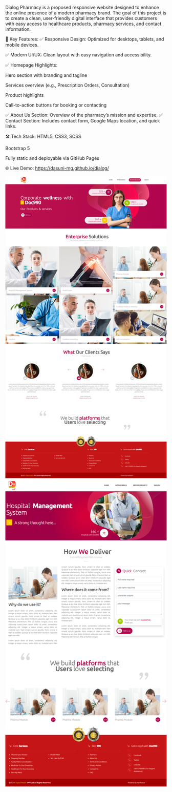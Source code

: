 Dialog Pharmacy is a proposed responsive website designed to enhance the online presence of a modern pharmacy brand. The goal of this project is to create a clean, user-friendly digital interface that provides customers with easy access to healthcare products, pharmacy services, and contact information.

🔹 Key Features:
✅ Responsive Design: Optimized for desktops, tablets, and mobile devices.

✅ Modern UI/UX: Clean layout with easy navigation and accessibility.

✅ Homepage Highlights:

Hero section with branding and tagline

Services overview (e.g., Prescription Orders, Consultation)

Product highlights

Call-to-action buttons for booking or contacting

✅ About Us Section: Overview of the pharmacy’s mission and expertise.
✅ Contact Section: Includes contact form, Google Maps location, and quick links.

🛠️ Tech Stack:
HTML5, CSS3, SCSS

Bootstrap 5

Fully static and deployable via GitHub Pages

🌐 Live Demo:
https://dasuni-mg.github.io/dialog/

![Preview](https://github.com/Dasuni-mg/dialog/blob/main/c1.png)
![Preview](https://github.com/Dasuni-mg/dialog/blob/main/c2.png)
